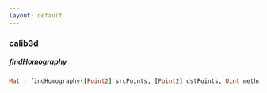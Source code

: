 ```yaml
---
layout: default
---
```


###  calib3d

<a name="findHomography"></a>

#####  findHomography
``` ruby
Mat : findHomography([Point2] srcPoints, [Point2] dstPoints, Uint method = 0, Number ransacReprojThreshold = 3, Mat mask = noArray(), Uint maxIters = 2000, Number confidence = 0.995)
```